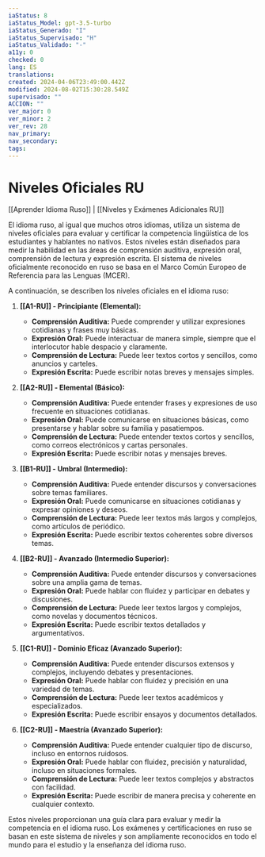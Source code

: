 ```yaml
---
iaStatus: 8
iaStatus_Model: gpt-3.5-turbo
iaStatus_Generado: "I"
iaStatus_Supervisado: "H"
iaStatus_Validado: "-"
a11y: 0
checked: 0
lang: ES
translations: 
created: 2024-04-06T23:49:00.442Z
modified: 2024-08-02T15:30:28.549Z
supervisado: ""
ACCION: ""
ver_major: 0
ver_minor: 2
ver_rev: 28
nav_primary: 
nav_secondary: 
tags:
---
```

# Niveles Oficiales RU

[[Aprender Idioma Ruso]] | [[Niveles y Exámenes Adicionales RU]]

El idioma ruso, al igual que muchos otros idiomas, utiliza un sistema de niveles oficiales para evaluar y certificar la competencia lingüística de los estudiantes y hablantes no nativos. Estos niveles están diseñados para medir la habilidad en las áreas de comprensión auditiva, expresión oral, comprensión de lectura y expresión escrita. El sistema de niveles oficialmente reconocido en ruso se basa en el Marco Común Europeo de Referencia para las Lenguas (MCER).

A continuación, se describen los niveles oficiales en el idioma ruso:

1. **[[A1-RU]] - Principiante (Elemental):**
    
    - **Comprensión Auditiva:** Puede comprender y utilizar expresiones cotidianas y frases muy básicas.
    - **Expresión Oral:** Puede interactuar de manera simple, siempre que el interlocutor hable despacio y claramente.
    - **Comprensión de Lectura:** Puede leer textos cortos y sencillos, como anuncios y carteles.
    - **Expresión Escrita:** Puede escribir notas breves y mensajes simples.
2. **[[A2-RU]] - Elemental (Básico):**
    
    - **Comprensión Auditiva:** Puede entender frases y expresiones de uso frecuente en situaciones cotidianas.
    - **Expresión Oral:** Puede comunicarse en situaciones básicas, como presentarse y hablar sobre su familia y pasatiempos.
    - **Comprensión de Lectura:** Puede entender textos cortos y sencillos, como correos electrónicos y cartas personales.
    - **Expresión Escrita:** Puede escribir notas y mensajes breves.
3. **[[B1-RU]] - Umbral (Intermedio):**
    
    - **Comprensión Auditiva:** Puede entender discursos y conversaciones sobre temas familiares.
    - **Expresión Oral:** Puede comunicarse en situaciones cotidianas y expresar opiniones y deseos.
    - **Comprensión de Lectura:** Puede leer textos más largos y complejos, como artículos de periódico.
    - **Expresión Escrita:** Puede escribir textos coherentes sobre diversos temas.
4. **[[B2-RU]] - Avanzado (Intermedio Superior):**
    
    - **Comprensión Auditiva:** Puede entender discursos y conversaciones sobre una amplia gama de temas.
    - **Expresión Oral:** Puede hablar con fluidez y participar en debates y discusiones.
    - **Comprensión de Lectura:** Puede leer textos largos y complejos, como novelas y documentos técnicos.
    - **Expresión Escrita:** Puede escribir textos detallados y argumentativos.
5. **[[C1-RU]] - Dominio Eficaz (Avanzado Superior):**
    
    - **Comprensión Auditiva:** Puede entender discursos extensos y complejos, incluyendo debates y presentaciones.
    - **Expresión Oral:** Puede hablar con fluidez y precisión en una variedad de temas.
    - **Comprensión de Lectura:** Puede leer textos académicos y especializados.
    - **Expresión Escrita:** Puede escribir ensayos y documentos detallados.
6. **[[C2-RU]] - Maestría (Avanzado Superior):**
    
    - **Comprensión Auditiva:** Puede entender cualquier tipo de discurso, incluso en entornos ruidosos.
    - **Expresión Oral:** Puede hablar con fluidez, precisión y naturalidad, incluso en situaciones formales.
    - **Comprensión de Lectura:** Puede leer textos complejos y abstractos con facilidad.
    - **Expresión Escrita:** Puede escribir de manera precisa y coherente en cualquier contexto.

Estos niveles proporcionan una guía clara para evaluar y medir la competencia en el idioma ruso. Los exámenes y certificaciones en ruso se basan en este sistema de niveles y son ampliamente reconocidos en todo el mundo para el estudio y la enseñanza del idioma ruso.